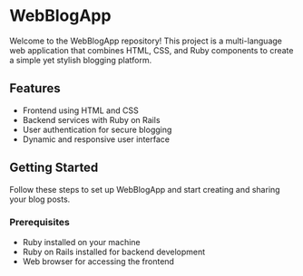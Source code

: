 # WebBlogApp

Welcome to the WebBlogApp repository! This project is a multi-language web application that combines HTML, CSS, and Ruby components to create a simple yet stylish blogging platform.

## Features

- Frontend using HTML and CSS
- Backend services with Ruby on Rails
- User authentication for secure blogging
- Dynamic and responsive user interface

## Getting Started

Follow these steps to set up WebBlogApp and start creating and sharing your blog posts.

### Prerequisites

- Ruby installed on your machine
- Ruby on Rails installed for backend development
- Web browser for accessing the frontend

